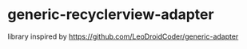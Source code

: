 # generic-recyclerview-adapter
library inspired by https://github.com/LeoDroidCoder/generic-adapter
